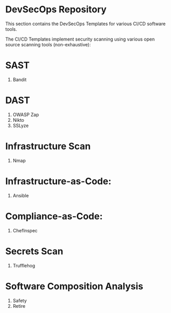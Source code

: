 # DevSecOps Repository

This section contains the DevSecOps Templates for various CI/CD software tools.

The CI/CD Templates implement security scanning using various open source scanning tools (non-exhaustive):

# SAST
1. Bandit

# DAST
1. OWASP Zap
2. Nikto
3. SSLyze

# Infrastructure Scan
1. Nmap

# Infrastructure-as-Code:
1. Ansible

# Compliance-as-Code:
1. ChefInspec

# Secrets Scan
1. Trufflehog

# Software Composition Analysis
1. Safety
2. Retire